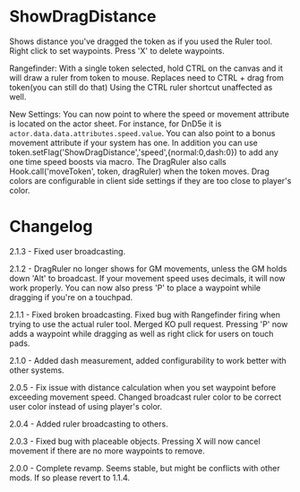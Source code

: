 # ShowDragDistance
Shows distance you've dragged the token as if you used the Ruler tool. Right click to set waypoints. Press 'X' to delete waypoints. 

Rangefinder: With a single token selected, hold CTRL on the canvas and it will draw a ruler from token to mouse. Replaces need to CTRL + drag from token(you can still do that) Using the CTRL ruler shortcut unaffected as well.


New Settings:
You can now point to where the speed or movement attribute is located on the actor sheet. For instance, for DnD5e it is `actor.data.data.attributes.speed.value`. You can also point to a bonus movement attribute if your system has one. In addition you can use token.setFlag('ShowDragDistance','speed',{normal:0,dash:0}) to add any one time speed boosts via macro. The DragRuler also calls Hook.call('moveToken', token, dragRuler) when the token moves. Drag colors are configurable in client side settings if they are too close to player's color.

# Changelog
2.1.3 - Fixed user broadcasting.

2.1.2 - DragRuler no longer shows for GM movements, unless the GM holds down 'Alt' to broadcast. If your movement speed uses decimals, it will now work properly. You can now also press 'P' to place a waypoint while dragging if you're on a touchpad.


2.1.1 - Fixed broken broadcasting. Fixed bug with Rangefinder firing when trying to use the actual ruler tool. Merged KO pull request. Pressing 'P' now adds a waypoint while dragging as well as right click for users on touch pads.

2.1.0 - Added dash measurement, added configurability to work better with other systems. 

2.0.5 - Fix issue with distance calculation when you set waypoint before exceeding movement speed. Changed broadcast ruler color to be correct user color instead of using player's color.

2.0.4 - Added ruler broadcasting to others.

2.0.3 - Fixed bug with placeable objects. Pressing X will now cancel movement if there are no more waypoints to remove.

2.0.0 - Complete revamp. Seems stable, but might be conflicts with other mods. If so please revert to 1.1.4.
